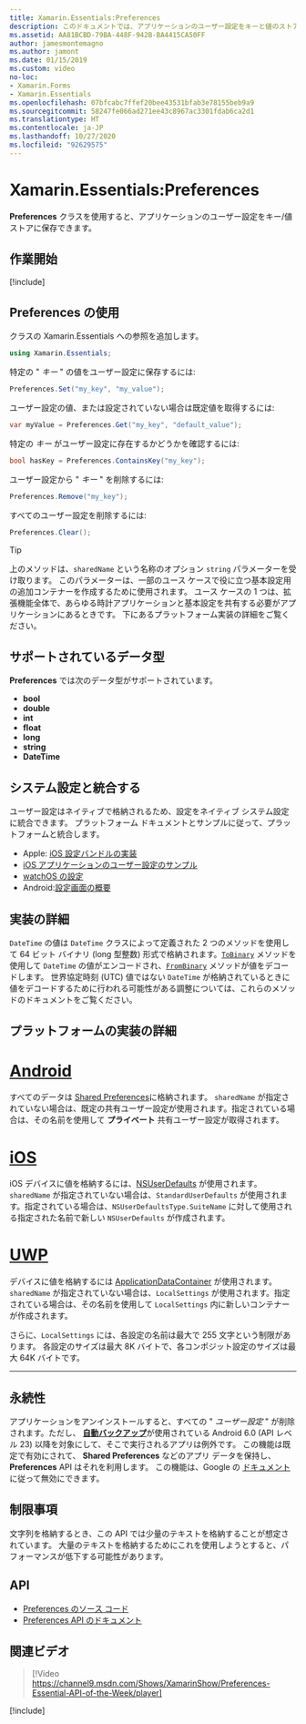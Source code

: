 ```yaml
---
title: Xamarin.Essentials:Preferences
description: このドキュメントでは、アプリケーションのユーザー設定をキーと値のストアに保存する、Xamarin.Essentials の Preferences クラスについて説明します。 クラスの使用方法と、格納できるデータの種類について説明します。
ms.assetid: AA81BCBD-79BA-448F-942B-BA4415CA50FF
author: jamesmontemagno
ms.author: jamont
ms.date: 01/15/2019
ms.custom: video
no-loc:
- Xamarin.Forms
- Xamarin.Essentials
ms.openlocfilehash: 07bfcabc7ffef20bee43531bfab3e78155beb9a9
ms.sourcegitcommit: 58247fe066ad271ee43c8967ac3301fdab6ca2d1
ms.translationtype: HT
ms.contentlocale: ja-JP
ms.lasthandoff: 10/27/2020
ms.locfileid: "92629575"
---
```

# <a name="no-locxamarinessentials-preferences"></a>Xamarin.Essentials:Preferences

**Preferences** クラスを使用すると、アプリケーションのユーザー設定をキー/値ストアに保存できます。

## <a name="get-started"></a>作業開始

[!include[](~/essentials/includes/get-started.md)]

## <a name="using-preferences"></a>Preferences の使用

クラスの Xamarin.Essentials への参照を追加します。

```csharp
using Xamarin.Essentials;
```

特定の " _キー_ " の値をユーザー設定に保存するには:

```csharp
Preferences.Set("my_key", "my_value");
```

ユーザー設定の値、または設定されていない場合は既定値を取得するには:

```csharp
var myValue = Preferences.Get("my_key", "default_value");
```

特定の _キー_ がユーザー設定に存在するかどうかを確認するには:

```csharp
bool hasKey = Preferences.ContainsKey("my_key");
```

ユーザー設定から " _キー_ " を削除するには:

```csharp
Preferences.Remove("my_key");
```

すべてのユーザー設定を削除するには:

```csharp
Preferences.Clear();
```

> [!TIP]
> 上のメソッドは、`sharedName` という名称のオプション `string` パラメーターを受け取ります。 このパラメーターは、一部のユース ケースで役に立つ基本設定用の追加コンテナーを作成するために使用されます。 ユース ケースの 1 つは、拡張機能全体で、あらゆる時計アプリケーションと基本設定を共有する必要がアプリケーションにあるときです。 下にあるプラットフォーム実装の詳細をご覧ください。

## <a name="supported-data-types"></a>サポートされているデータ型

**Preferences** では次のデータ型がサポートされています。

- **bool**
- **double**
- **int**
- **float**
- **long**
- **string**
- **DateTime**

## <a name="integrate-with-system-settings"></a>システム設定と統合する

ユーザー設定はネイティブで格納されるため、設定をネイティブ システム設定に統合できます。 プラットフォーム ドキュメントとサンプルに従って、プラットフォームと統合します。

* Apple: [iOS 設定バンドルの実装](https://developer.apple.com/library/content/documentation/Cocoa/Conceptual/UserDefaults/Preferences/Preferences.html)
* [iOS アプリケーションのユーザー設定のサンプル](/samples/xamarin/ios-samples/appprefs/)
* [watchOS の設定](https://developer.xamarin.com/guides/ios/watch/working-with/settings/)
* Android:[設定画面の概要](https://developer.android.com/guide/topics/ui/settings.html)

## <a name="implementation-details"></a>実装の詳細

`DateTime` の値は `DateTime` クラスによって定義された 2 つのメソッドを使用して 64 ビット バイナリ (long 型整数) 形式で格納されます。[`ToBinary`](xref:System.DateTime.ToBinary) メソッドを使用して `DateTime` の値がエンコードされ、[`FromBinary`](xref:System.DateTime.FromBinary(System.Int64)) メソッドが値をデコードします。 世界協定時刻 (UTC) 値ではない `DateTime` が格納されているときに値をデコードするために行われる可能性がある調整については、これらのメソッドのドキュメントをご覧ください。

## <a name="platform-implementation-specifics"></a>プラットフォームの実装の詳細

# <a name="android"></a>[Android](#tab/android)

すべてのデータは [Shared Preferences](https://developer.android.com/training/data-storage/shared-preferences.html)に格納されます。 `sharedName` が指定されていない場合は、既定の共有ユーザー設定が使用されます。指定されている場合は、その名前を使用して **プライベート** 共有ユーザー設定が取得されます。

# <a name="ios"></a>[iOS](#tab/ios)

iOS デバイスに値を格納するには、[NSUserDefaults](../ios/app-fundamentals/user-defaults.md) が使用されます。 `sharedName` が指定されていない場合は、`StandardUserDefaults` が使用されます。指定されている場合は、`NSUserDefaultsType.SuiteName` に対して使用される指定された名前で新しい `NSUserDefaults` が作成されます。

# <a name="uwp"></a>[UWP](#tab/uwp)

デバイスに値を格納するには [ApplicationDataContainer](/uwp/api/windows.storage.applicationdatacontainer) が使用されます。 `sharedName` が指定されていない場合は、`LocalSettings` が使用されます。指定されている場合は、その名前を使用して `LocalSettings` 内に新しいコンテナーが作成されます。

さらに、`LocalSettings` には、各設定の名前は最大で 255 文字という制限があります。 各設定のサイズは最大 8K バイトで、各コンポジット設定のサイズは最大 64K バイトです。

--------------

## <a name="persistence"></a>永続性

アプリケーションをアンインストールすると、すべての " _ユーザー設定_ " が削除されます。ただし、 [__自動バックアップ__](https://developer.android.com/guide/topics/data/autobackup)が使用されている Android 6.0 (API レベル 23) 以降を対象にして、そこで実行されるアプリは例外です。 この機能は既定で有効にされて、 __Shared Preferences__ などのアプリ データを保持し、 **Preferences** API はそれを利用します。 この機能は、Google の [ドキュメント](https://developer.android.com/guide/topics/data/autobackup)に従って無効にできます。

## <a name="limitations"></a>制限事項

文字列を格納するとき、この API では少量のテキストを格納することが想定されています。 大量のテキストを格納するためにこれを使用しようとすると、パフォーマンスが低下する可能性があります。

## <a name="api"></a>API

- [Preferences のソース コード](https://github.com/xamarin/Essentials/tree/main/Xamarin.Essentials/Preferences)
- [Preferences API のドキュメント](xref:Xamarin.Essentials.Preferences)

## <a name="related-video"></a>関連ビデオ

> [!Video https://channel9.msdn.com/Shows/XamarinShow/Preferences-Essential-API-of-the-Week/player]

[!include[](~/essentials/includes/xamarin-show-essentials.md)]
